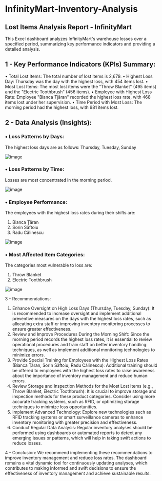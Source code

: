 # InfinityMart-Inventory-Analysis
## Lost Items Analysis Report - InfinityMart
This Excel dashboard analyzes InfinityMart's warehouse losses over a specified period, summarizing key performance indicators and providing a detailed analysis.

## 1 -  Key Performance Indicators (KPIs) Summary:
•	Total Lost Items:
The total number of lost items is 2,679.
•	Highest Loss Day:
Thursday was the day with the highest loss, with 454 items lost.
•	Most Lost Items:
The most lost items were the "Throw Blanket" (495 items) and the "Electric Toothbrush" (456 items).
•	Employee with Highest Loss Rate:
Employee "Bianca Tjăran" recorded the highest loss rate, with 468 items lost under her supervision.
•	Time Period with Most Loss:
The morning period had the highest loss, with 981 items lost.

## 2 - Data Analysis (Insights):
### •	Loss Patterns by Days:
The highest loss days are as follows:
         Thursday, Tuesday, Sunday

![image](https://github.com/user-attachments/assets/420a54f7-3a52-4df9-a2cf-b15f8f0915b9)







### •	Loss Patterns by Time:
Losses are most concentrated in the morning period.

![image](https://github.com/user-attachments/assets/23f2a537-043e-4351-b640-a5bf9e00d347)









### •	Employee Performance:
The employees with the highest loss rates during their shifts are:
1.	Bianca Țăran
2.	Sorin Săftoiu
3.	Radu Călinescu

![image](https://github.com/user-attachments/assets/0995bcdf-14e9-4ee1-b287-5a7796fcf92f)











### •	Most Affected Item Categories:
The categories most vulnerable to loss are:
1.	Throw Blanket
2.	Electric Toothbrush

![image](https://github.com/user-attachments/assets/f2627e15-b360-4b00-9fa1-ebfcd12af086)










3 - Recommendations:
1.	Enhance Oversight on High Loss Days (Thursday, Tuesday, Sunday):
It is recommended to increase oversight and implement additional preventive measures on the days with the highest loss rates, such as allocating extra staff or improving inventory monitoring processes to ensure greater effectiveness.
2.	Review and Improve Procedures During the Morning Shift:
Since the morning period records the highest loss rates, it is essential to review operational procedures and train staff on better inventory handling techniques, as well as implement additional monitoring technologies to minimize errors.
3.	Provide Special Training for Employees with the Highest Loss Rates (Bianca Țăran, Sorin Săftoiu, Radu Călinescu):
Additional training should be offered to employees with the highest loss rates to raise awareness about the importance of inventory management and reduce human errors.
4.	Review Storage and Inspection Methods for the Most Lost Items (e.g., Throw Blanket, Electric Toothbrush):
It is crucial to improve storage and inspection methods for these product categories. Consider using more accurate tracking systems, such as RFID, or optimizing storage techniques to minimize loss opportunities.
5.	Implement Advanced Technology:
Explore new technologies such as RFID tracking systems or smart surveillance cameras to enhance inventory monitoring with greater precision and effectiveness.
6.	Conduct Regular Data Analysis:
Regular inventory analyses should be performed using dashboards or automated reports to detect any emerging issues or patterns, which will help in taking swift actions to reduce losses.

4 - Conclusion:
We recommend implementing these recommendations to improve inventory management and reduce loss rates. The dashboard remains a vital dynamic tool for continuously updating analyses, which contributes to making informed and swift decisions to ensure the effectiveness of inventory management and achieve sustainable results.

